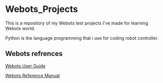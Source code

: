 # Webots_Projects


This is a repository of my Webots test projects I've made for learning Webots world.

Python is the language programming that i use for coding robot controller.

## Webots refrences

[Webots User Guide](https://cyberbotics.com/doc/guide/)

[Webots Reference Manual](https://cyberbotics.com/doc/reference/)
